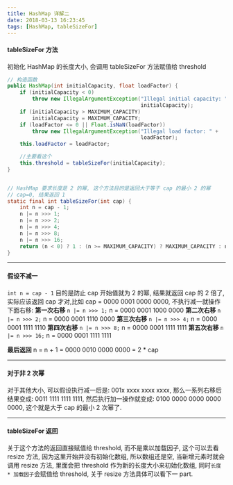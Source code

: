 ```yaml
---
title: HashMap 详解二
date: 2018-03-13 16:23:45
tags: [HashMap, tableSizeFor]
---
```


#### tableSizeFor 方法
初始化 HashMap 的长度大小, 会调用 tableSizeFor 方法赋值给 threshold
```java
// 构造函数
public HashMap(int initialCapacity, float loadFactor) {
    if (initialCapacity < 0)
        throw new IllegalArgumentException("Illegal initial capacity: " +
                                           initialCapacity);
    if (initialCapacity > MAXIMUM_CAPACITY)
        initialCapacity = MAXIMUM_CAPACITY;
    if (loadFactor <= 0 || Float.isNaN(loadFactor))
        throw new IllegalArgumentException("Illegal load factor: " +
                                           loadFactor);
    this.loadFactor = loadFactor;

    //主要看这个
    this.threshold = tableSizeFor(initialCapacity);
}


// HashMap 要求长度是 2 的幂, 这个方法目的是返回大于等于 cap 的最小 2 的幂
// cap=0, 结果返回 1
static final int tableSizeFor(int cap) {
    int n = cap - 1;
    n |= n >>> 1;
    n |= n >>> 2;
    n |= n >>> 4;
    n |= n >>> 8;
    n |= n >>> 16;
    return (n < 0) ? 1 : (n >= MAXIMUM_CAPACITY) ? MAXIMUM_CAPACITY : n + 1;
}
```

---
#### 假设不减一
`int n = cap - 1` 目的是防止 cap 开始值就为 2 的幂, 结果就返回 cap 的 2 倍了, 实际应该返回 cap 才对,比如 cap = 0000 0001 0000 0000, 不执行减一就操作下面右移:
**第一次右移**
`n |= n >>> 1;`
n = 0000 0001 1000 0000
**第二次右移**
`n |= n >>> 2;`
n = 0000 0001 1110 0000
**第三次右移**
`n |= n >>> 4;`
n = 0000 0001 1111 1110
**第四次右移**
`n |= n >>> 8;`
n = 0000 0001 1111 1111
**第五次右移**
`n |= n >>> 16;`
n = 0000 0001 1111 1111

**最后返回**
n = n + 1 = 0000 0010 0000 0000 = 2 * cap

---
#### 对于非 2 次幂
对于其他大小, 可以假设执行减一后是: 001x xxxx xxxx xxxx, 那么一系列右移后结果变成: 0011 1111 1111 1111, 然后执行加一操作就变成: 0100 0000 0000 0000 0000, 这个就是大于 cap 的最小 2 次幂了.

---
#### tableSizeFor 返回
关于这个方法的返回直接赋值给 threshold, 而不是乘以加载因子, 这个可以去看 resize 方法, 因为这里开始并没有初始化数组, 所以数组还是空, 当新增元素时就会调用 resize 方法, 里面会把 threshold 作为新的长度大小来初始化数组, 同时`长度 * 加载因子`会赋值给 threshold, 关于 resize 方法具体可以看下一 part.